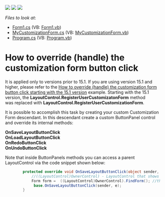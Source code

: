 <!-- default badges list -->
![](https://img.shields.io/endpoint?url=https://codecentral.devexpress.com/api/v1/VersionRange/128633030/13.1.4%2B)
[![](https://img.shields.io/badge/Open_in_DevExpress_Support_Center-FF7200?style=flat-square&logo=DevExpress&logoColor=white)](https://supportcenter.devexpress.com/ticket/details/E3439)
[![](https://img.shields.io/badge/📖_How_to_use_DevExpress_Examples-e9f6fc?style=flat-square)](https://docs.devexpress.com/GeneralInformation/403183)
<!-- default badges end -->
<!-- default file list -->
*Files to look at*:

* [Form1.cs](./CS/WindowsFormsApplication6/Form1.cs) (VB: [Form1.vb](./VB/WindowsFormsApplication6/Form1.vb))
* [MyCustomizationForm.cs](./CS/WindowsFormsApplication6/MyCustomizationForm.cs) (VB: [MyCustomizationForm.vb](./VB/WindowsFormsApplication6/MyCustomizationForm.vb))
* [Program.cs](./CS/WindowsFormsApplication6/Program.cs) (VB: [Program.vb](./VB/WindowsFormsApplication6/Program.vb))
<!-- default file list end -->
# How to override (handle) the customization form button click


<p>It is applied only to versions prior to 15.1. If you are using version 15.1 and higher, please refer to the <a href="https://www.devexpress.com/Support/Center/p/T243928">How to override (handle) the customization form button click starting with the 15.1 version</a> example. Starting with the 15.1 version, the <strong>LayoutControl.RegisterUserCustomizatonForm</strong> method was replaced with <strong>LayoutControl.RegisterUserCustomizationForm</strong>.</p>
<p>It is possible to accomplish this task by creating your custom Customization Form descendant. In this descendant create a custom ButtonPanel control and override its internal methods:</p>
<p><strong>OnSaveLayoutButtonClick</strong> <br /> <strong>OnLoadLayoutButtonClick</strong> <br /> <strong>OnRedoButtonClick</strong> <br /> <strong>OnUndoButtonClick</strong></p>
<p>Note that inside ButtonPanels methods you can access a parent LayoutControl via the code snippet shown below:</p>


```cs
        protected override void OnSaveLayoutButtonClick(object sender, EventArgs e) {
            //((LayoutControl)OwnerControl) - LayoutControl that shows your own Customization form
            Form form =  ((LayoutControl)OwnerControl).FindForm(); //the form that contains a layout control (Form1 in this sample)
             base.OnSaveLayoutButtonClick(sender, e);
        }

```



<br/>


